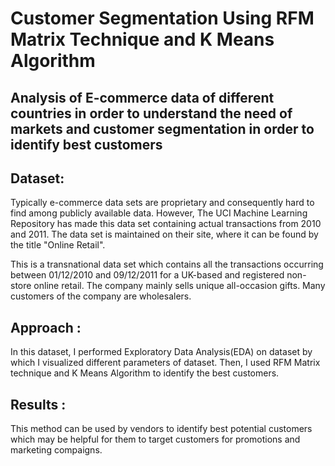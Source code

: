 # Customer Segmentation Using RFM Matrix Technique and K Means Algorithm
## Analysis of E-commerce data of different countries in order to understand the need of markets and customer segmentation in order to identify best customers

## Dataset:

Typically e-commerce data sets are proprietary and consequently hard to find among publicly
available data. However, The UCI Machine Learning Repository has made this data set containing
actual transactions from 2010 and 2011. The data set is maintained on their site, where it can be
found by the title "Online Retail".

This is a transnational data set which contains all the transactions occurring between 01/12/2010
and 09/12/2011 for a UK-based and registered non-store online retail. The company mainly sells
unique all-occasion gifts. Many customers of the company are wholesalers.

## Approach :

In this dataset, I performed Exploratory Data Analysis(EDA) on dataset by which I visualized different parameters of dataset. 
Then, I used RFM Matrix technique and K Means Algorithm to identify the best customers.

## Results :

This method can be used by vendors to identify best potential customers which may 
be helpful for them to target customers for promotions and marketing compaigns.

